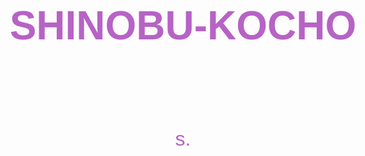 # SHINOBU-KOCHO


<!DOCTYPE html>
<html lang="es">
<head>
<meta charset="UTF-8" />
<title>Animación Texto</title>
<style>
  body {
    background: url('TU_LINK_DE_IMAGEN_AQUI') no-repeat center center fixed;
    background-size: cover;
    color: #b663c5;
    font-family: 'Arial Black', Arial, sans-serif;
    font-size: 2em;
    text-align: center;
    padding-top: 50px;
    height: 100vh;
    overflow: hidden;
  }
  #text {
    color: #e670ad;
    text-shadow: 1px 1px 5px #6a2d82;
    margin-bottom: 20px;
    min-height: 2em;
  }
</style>
</head>
<body>
  <div id="text"></div>

  <script>
const texts = [
      "𝘚𝘩𝘪𝘯𝘰𝘣𝘶 𝘒𝘰𝘤𝘩𝘰 𝘉𝘖𝘛-𝘔𝐃",
      "𝘗𝘰𝘸𝘦𝘳 𝘉𝘺: 𝘋𝘢𝘯𝘰𝘯𝘪𝘯𝘰",
      "𝘉𝘰𝘵 𝘦𝘯 𝘥𝘦𝘴𝘢𝘳𝘳𝘰𝘭𝘭𝘰"
    ];

    let index = 0;
    const textEl = document.getElementById('text');

    function showText() {
      textEl.textContent = texts[index];
      index = (index + 1) % texts.length;
    }

    showText();
    setInterval(showText, 3000);
  </script>
</body>
</html>
s.
